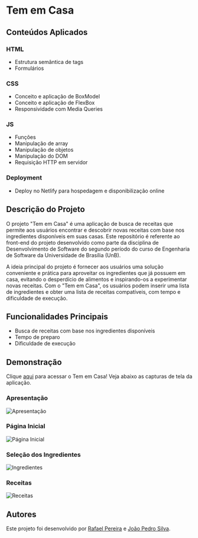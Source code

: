 # Tem em Casa

## Conteúdos Aplicados

### HTML 

- Estrutura semântica de tags
- Formulários

### CSS

- Conceito e aplicação de BoxModel
- Conceito e aplicação de FlexBox
- Responsividade com Media Queries

### JS

- Funções
- Manipulação de array
- Manipulação de objetos
- Manipulação do DOM
- Requisição HTTP em servidor

### Deployment

- Deploy no Netlify para hospedagem e disponibilização online


## Descrição do Projeto

O projeto "Tem em Casa" é uma aplicação de busca de receitas que permite aos usuários encontrar e descobrir novas receitas com base nos ingredientes disponíveis em suas casas. Este repositório é referente ao front-end do projeto desenvolvido como parte da disciplina de Desenvolvimento de Software do segundo período do curso de Engenharia de Software da Universidade de Brasília (UnB).

A ideia principal do projeto é fornecer aos usuários uma solução conveniente e prática para aproveitar os ingredientes que já possuem em casa, evitando o desperdício de alimentos e inspirando-os a experimentar novas receitas. Com o "Tem em Casa", os usuários podem inserir uma lista de ingredientes e obter uma lista de receitas compatíveis, com tempo e dificuldade de execução.

## Funcionalidades Principais

- Busca de receitas com base nos ingredientes disponíveis
- Tempo de preparo
- Dificuldade de execução

## Demonstração

Clique [aqui](https://tememcasa.netlify.app/) para acessar o Tem em Casa!
Veja abaixo as capturas de tela da aplicação.

### Apresentação
![Apresentação](img/prints/apresentacao-tem-em-casa.png)

### Página Inicial
![Página Inicial](img/prints/pagina-inicial-tem-em-casa.png)

### Seleção dos Ingredientes
![Ingredientes](img/prints/ingredientes-tem-em-casa.png)

### Receitas
![Receitas](img/prints/receitas-tem-em-casa.png) 

## Autores

Este projeto foi desenvolvido por [Rafael Pereira](https://github.com/rafgpereira) e [João Pedro Silva](https://github.com/JoaoPedrooSS).
